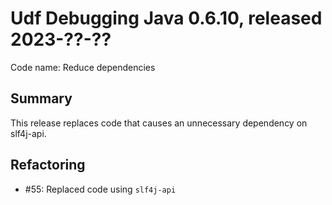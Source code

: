 # Udf Debugging Java 0.6.10, released 2023-??-??

Code name: Reduce dependencies

## Summary

This release replaces code that causes an unnecessary dependency on slf4j-api.

## Refactoring

* #55: Replaced code using `slf4j-api`
